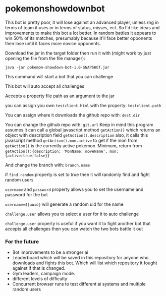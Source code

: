 # pokemonshowdownbot
This bot is pretty poor, it will lose against an advanced player, unless rng in terms of team it uses or in terms of status, misses, ect.  So I'd like ideas and improvements to make this bot a lot better.  In random battles it appears to win 50% of its matches, presumably because it'll face better opponents then lose until it faces more novice opponents.

Download the jar in the target folder then run it with (might work by just opening the file from the file manager): 

`java -jar pokemon-showdown-bot-1.0-SNAPSHOT.jar`

This command will start a bot that you can challenge

This bot will auto accept all challenges

Accepts a property file path as an argument to the jar

you can assign you own `testclient.html` with the property: `testclient.path`

You can assign where it downloads the github repo with: `dest.dir`

You can change the github repo with: `git.url`
Keep in mind this program assumes it can call a global javascript method
`getAction()` which returns an object with description field `getAction().description`
also, it calls this javascript method `getAction().mon.active` to get if the 
mon from `getAction()` is the currently active pokemon. Minimum, return from
`getAction()`:
`{description: 'MonName: moveName', mon:{active:true|false}}`

And change the branch with: `branch.name`

if `find.random` property is set to true then it will randomly find and fight random users

`username` and `password` property allows you to set the username and password for the bot

`username=${uuid}` will generate a random uid for the name

`challenge.user` allows you to select a user for it to auto challenge

`challenge.user` property is useful if you want it to fight another bot that accepts all challenges then you can watch the two
bots battle it out

### For the future
 - Bot improvements to be a stronger ai
 - Leaderboard which will be saved in this repository for anyone who downloads and fights this bot.
 Which will list which repository it fought against if that is changed.
 - Gym leaders, campaign mode.
 - different levels of difficulty
 - Concurrent browser runs to test different ai systems and multiple 
 random users